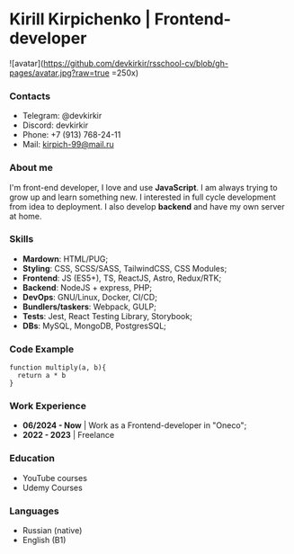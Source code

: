 # Kirill Kirpichenko | Frontend-developer
![avatar](https://github.com/devkirkir/rsschool-cv/blob/gh-pages/avatar.jpg?raw=true  =250x)
### Contacts
- Telegram: @devkirkir
- Discord: devkirkir
- Phone: +7 (913) 768-24-11
- Mail: kirpich-99@mail.ru

### About me
I'm front-end developer, I love and use **JavaScript**. I am always trying to grow up and learn something new.
I interested in full cycle development from idea to deployment. I also develop **backend** and have my own server at home.

### Skills
- **Mardown**: HTML/PUG; 
- **Styling**: CSS, SCSS/SASS, TailwindCSS, CSS Modules; 
- **Frontend**: JS (ES5+), TS, ReactJS, Astro, Redux/RTK; 
- **Backend**: NodeJS + express, PHP; 
- **DevOps**: GNU/Linux, Docker, CI/CD; 
- **Bundlers/taskers**: Webpack, GULP; 
- **Tests**: Jest, React Testing Library, Storybook; 
- **DBs**: MySQL, MongoDB, PostgresSQL;

### Code Example
```
function multiply(a, b){
  return a * b
}
```
### Work Experience
- **06/2024 - Now** |  Work as a Frontend-developer in "Oneco";
- **2022 - 2023** | Freelance
### Education
- YouTube courses
- Udemy Courses
### Languages
- Russian (native)
- English (B1)
